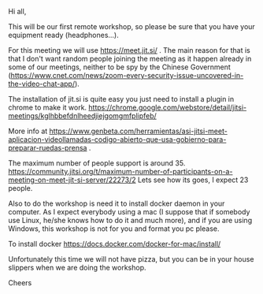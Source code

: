 Hi all,


This will be our first remote workshop, so please be sure that you have your equipment ready (headphones...). 

For this meeting we will use https://meet.jit.si/ . The main reason for that is that I don't want random people joining the meeting as it happen already in some of our meetings, neither to be spy by the Chinese Government (https://www.cnet.com/news/zoom-every-security-issue-uncovered-in-the-video-chat-app/). 

The installation of jit.si is quite easy you just need to install a plugin in chrome to make it work. https://chrome.google.com/webstore/detail/jitsi-meetings/kglhbbefdnlheedjiejgomgmfplipfeb/

More info at
https://www.genbeta.com/herramientas/asi-jitsi-meet-aplicacion-videollamadas-codigo-abierto-que-usa-gobierno-para-preparar-ruedas-prensa .

The maximum number of people support is around 35. https://community.jitsi.org/t/maximum-number-of-participants-on-a-meeting-on-meet-jit-si-server/22273/2
Lets see how its goes, I expect 23 people.

Also to do the workshop is need it to install docker daemon in your computer. As I expect everybody using a mac (I suppose that if somebody use Linux, he/she knows how to do it and much more), and if you are using Windows, this workshop is not for you and format you pc please.

To install docker https://docs.docker.com/docker-for-mac/install/

Unfortunately this time we will not have pizza, but you can be in your house slippers when we are doing the workshop.

Cheers



